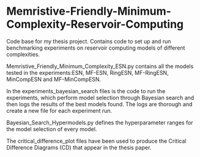 # Memristive-Friendly-Minimum-Complexity-Reservoir-Computing
Code base for my thesis project. Contains code to set up and run benchmarking experiments on reservoir computing models of different complexities.

Memristive_Friendly_Minimum_Complexity_ESN.py contains all the models tested in the experiments:ESN, MF-ESN, RingESN, MF-RingESN, MinCompESN and MF-MinCompESN.

In the experiments_bayesian_search files is the code to run the experiments, which perform model selection through Bayesian search and then logs the results of the best models found. The logs are thorough and create a new file for each experiment run. 

Bayesian_Search_Hypermodels.py defines the hyperparameter ranges for the model selection of every model.

The critical_difference_plot files have been used to produce the Critical Difference Diagrams (CD) that appear in the thesis paper.
